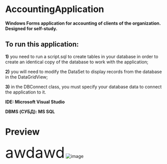 # **AccountingApplication**
**Windows Forms application for accounting of clients of the organization. Designed for self-study.**

## To run this application:
**1)** you need to run a script.sql to create tables in your database in order to create an identical copy of the database to work with the application;

**2)** you will need to modify the DataSet to display records from the database in the DataGridView;

**3)** in the DBConnect class, you must specify your database data to connect the application to it.


**IDE: Microsoft Visual Studio**

**DBMS (СУБД): MS SQL**

# Preview
<font size="50">awdawd</font>
![image](https://github.com/qckzzi/AccountingApplication/blob/main/Desktop%202023.03.13%20-%2011.13.59.03%20(1).gif)
